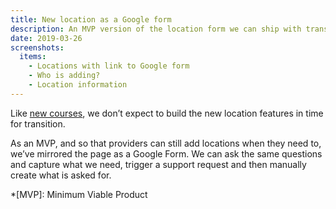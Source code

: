 ```yaml
---
title: New location as a Google form
description: An MVP version of the location form we can ship with transition.
date: 2019-03-26
screenshots:
  items:
    - Locations with link to Google form
    - Who is adding?
    - Location information
---
```


Like [new courses](/publish-teacher-training-courses/new-course-google-form), we don’t expect to build the new location features in time for transition.

As an MVP, and so that providers can still add locations when they need to, we’ve mirrored the page as a Google Form. We can ask the same questions and capture what we need, trigger a support request and then manually create what is asked for.

*[MVP]: Minimum Viable Product
